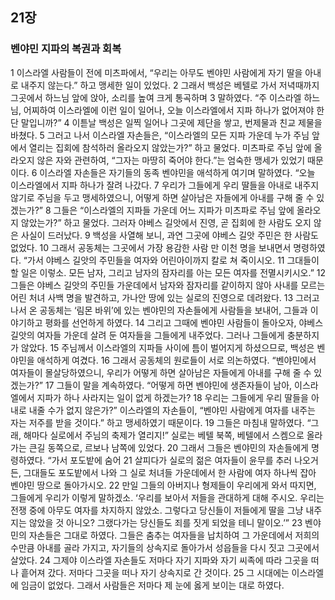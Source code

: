 ## 21장
### 벤야민 지파의 복권과 회복
1 이스라엘 사람들이 전에 미츠파에서, “우리는 아무도 벤야민 사람에게 자기 딸을 아내로 내주지 않는다.” 하고 맹세한 일이 있었다.
2 그래서 백성은 베텔로 가서 저녁때까지 그곳에서 하느님 앞에 앉아, 소리를 높여 크게 통곡하며
3 말하였다. “주 이스라엘 하느님, 어찌하여 이스라엘에 이런 일이 일어나, 오늘 이스라엘에서 지파 하나가 없어져야 한단 말입니까?”
4 이튿날 백성은 일찍 일어나 그곳에 제단을 쌓고, 번제물과 친교 제물을 바쳤다.
5 그러고 나서 이스라엘 자손들은, “이스라엘의 모든 지파 가운데 누가 주님 앞에서 열리는 집회에 참석하러 올라오지 않았는가?” 하고 물었다. 미츠파로 주님 앞에 올라오지 않은 자와 관련하여, “그자는 마땅히 죽어야 한다.”는 엄숙한 맹세가 있었기 때문이다.
6 이스라엘 자손들은 자기들의 동족 벤야민을 애석하게 여기며 말하였다. “오늘 이스라엘에서 지파 하나가 잘려 나갔다.
7 우리가 그들에게 우리 딸들을 아내로 내주지 않기로 주님을 두고 맹세하였으니, 어떻게 하면 살아남은 자들에게 아내를 구해 줄 수 있겠는가?”
8 그들은 “이스라엘의 지파들 가운데 어느 지파가 미츠파로 주님 앞에 올라오지 않았는가?” 하고 물었다. 그러자 야베스 길앗에서 진영, 곧 집회에 한 사람도 오지 않은 사실이 드러났다.
9 백성을 사열해 보니, 과연 그곳에 야베스 길앗 주민은 한 사람도 없었다.
10 그래서 공동체는 그곳에서 가장 용감한 사람 만 이천 명을 보내면서 명령하였다. “가서 야베스 길앗의 주민들을 여자와 어린아이까지 칼로 쳐 죽이시오.
11 그대들이 할 일은 이렇소. 모든 남자, 그리고 남자의 잠자리를 아는 모든 여자를 전멸시키시오.”
12 그들은 야베스 길앗의 주민들 가운데에서 남자와 잠자리를 같이하지 않아 사내를 모르는 어린 처녀 사백 명을 발견하고, 가나안 땅에 있는 실로의 진영으로 데려왔다.
13 그러고 나서 온 공동체는 ‘림몬 바위’에 있는 벤야민의 자손들에게 사람들을 보내어, 그들과 이야기하고 평화를 선언하게 하였다.
14 그리고 그때에 벤야민 사람들이 돌아오자, 야베스 길앗의 여자들 가운데 살려 둔 여자들을 그들에게 내주었다. 그러나 그들에게 충분하지가 않았다.
15 주님께서 이스라엘의 지파들 사이에 틈이 벌어지게 하셨으므로, 백성은 벤야민을 애석하게 여겼다.
16 그래서 공동체의 원로들이 서로 의논하였다. “벤야민에서 여자들이 몰살당하였으니, 우리가 어떻게 하면 살아남은 자들에게 아내를 구해 줄 수 있겠는가?”
17 그들이 말을 계속하였다. “어떻게 하면 벤야민에 생존자들이 남아, 이스라엘에서 지파가 하나 사라지는 일이 없게 하겠는가?
18 우리는 그들에게 우리 딸들을 아내로 내줄 수가 없지 않은가?” 이스라엘의 자손들이, “벤야민 사람에게 여자를 내주는 자는 저주를 받을 것이다.” 하고 맹세하였기 때문이다.
19 그들은 마침내 말하였다. “그래, 해마다 실로에서 주님의 축제가 열리지!” 실로는 베텔 북쪽, 베텔에서 스켐으로 올라가는 큰길 동쪽으로, 르보나 남쪽에 있었다.
20 그래서 그들은 벤야민의 자손들에게 명령하였다. “가서 포도밭에 숨어
21 살피다가 실로의 젊은 여자들이 윤무를 추러 나오거든, 그대들도 포도밭에서 나와 그 실로 처녀들 가운데에서 한 사람에 여자 하나씩 잡아 벤야민 땅으로 돌아가시오.
22 만일 그들의 아버지나 형제들이 우리에게 와서 따지면, 그들에게 우리가 이렇게 말하겠소. ‘우리를 보아서 저들을 관대하게 대해 주시오. 우리는 전쟁 중에 아무도 여자를 차지하지 않았소. 그렇다고 당신들이 저들에게 딸을 그냥 내주지는 않았을 것 아니오? 그랬다가는 당신들도 죄를 짓게 되었을 테니 말이오.’”
23 벤야민의 자손들은 그대로 하였다. 그들은 춤추는 여자들을 납치하여 그 가운데에서 저희의 수만큼 아내를 골라 가지고, 자기들의 상속지로 돌아가서 성읍들을 다시 짓고 그곳에서 살았다.
24 그제야 이스라엘 자손들도 저마다 자기 지파와 자기 씨족에 따라 그곳을 떠나 흩어져 갔다. 저마다 그곳을 떠나 자기 상속지로 간 것이다.
25 그 시대에는 이스라엘에 임금이 없었다. 그래서 사람들은 저마다 제 눈에 옳게 보이는 대로 하였다.
